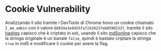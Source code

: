 # Cookie Vulnerability
Analizzando il sito tramite i DevTools di Chrome trovo un cookie chiamato `I_am_admin` con il valore
`68934a3e9455fa72420237eb05902327`, tramite il sito [hashes](https://hashes.com/en/tools/hash_identifier)
capisco che è criptato in `md5`, usando il sito [md5online](http://www.md5online.it/index.lm) capisco che
la stringa originale è un banale `false`, quindi è bastato criptare la stringa `true` in md5 e modificare il cookie
per avere la flag.